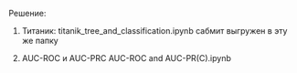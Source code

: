 Решение:

1) Титаник:
titanik_tree_and_classification.ipynb
сабмит выгружен в эту же папку

2) AUC-ROC и AUC-PRC
AUC-ROC and AUC-PR(C).ipynb